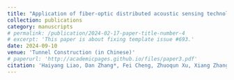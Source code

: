 ```yaml
---
title: "Application of fiber-optic distributed acoustic sensing technology in the detection of urban hidden karst"
collection: publications
category: manuscripts
# permalink: /publication/2024-02-17-paper-title-number-4
# excerpt: 'This paper is about fixing template issue #693.'
date: 2024-09-10
venue: 'Tunnel Construction (in Chinese)'
# paperurl: 'http://academicpages.github.io/files/paper3.pdf'
citation: 'Haiyang Liao, Dan Zhang*, Fei Cheng, Zhuoqun Xu, Xiang Zhang, Zhiwei Ai and Kai Lin. "Application of fiber-optic distributed acoustic sensing technology in the detection of urban hidden karst" Tunnel Construction (in Chinese), submitted.'
---
```

